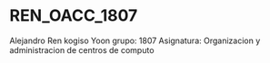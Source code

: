 # REN_OACC_1807

Alejandro Ren kogiso Yoon
grupo: 1807
Asignatura: Organizacion y administracion de centros de computo
